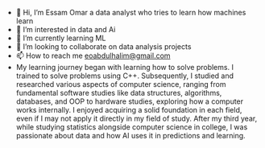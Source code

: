 - 👋 Hi, I’m Essam Omar a data analyst who tries to learn how machines learn
- 👀 I’m interested in data and Ai 
- 🌱 I’m currently learning ML 
- 💞️ I’m looking to collaborate on data analysis projects
- 📫 How to reach me eoabdulhalim@gmail.com
- My learning journey began with learning how to solve problems. I trained to solve problems using C++. Subsequently, I studied and researched various aspects of computer science, ranging from fundamental software studies like data structures, algorithms, databases, and OOP to hardware studies, exploring how a computer works internally. I enjoyed acquiring a solid foundation in each field, even if I may not apply it directly in my field of study. After my third year, while studying statistics alongside computer science in college, I was passionate about data and how AI uses it in predictions and learning.
